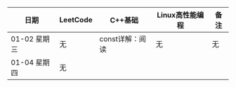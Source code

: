 | 日期         | LeetCode | C++基础         | Linux高性能编程 | 备注 |
| ------------ | -------- | --------------- | --------------- | ---- |
| 01-02 星期三 | 无       | const详解：阅读 | 无              | 无   |
| 01-04 星期四 | 无       |